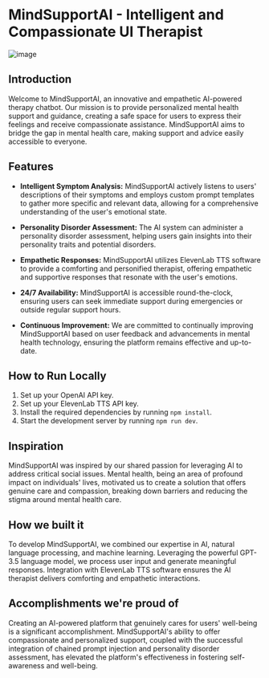 # MindSupportAI - Intelligent and Compassionate UI Therapist

![image](https://github.com/umershaikh123/mind-support-ai/assets/42178214/15108e5d-ad8b-489f-bf00-67d3815998ee)

## Introduction

Welcome to MindSupportAI, an innovative and empathetic AI-powered therapy chatbot. Our mission is to provide personalized mental health support and guidance, creating a safe space for users to express their feelings and receive compassionate assistance. MindSupportAI aims to bridge the gap in mental health care, making support and advice easily accessible to everyone.

## Features

- **Intelligent Symptom Analysis:** MindSupportAI actively listens to users' descriptions of their symptoms and employs custom prompt templates to gather more specific and relevant data, allowing for a comprehensive understanding of the user's emotional state.

- **Personality Disorder Assessment:** The AI system can administer a personality disorder assessment, helping users gain insights into their personality traits and potential disorders.

- **Empathetic Responses:** MindSupportAI utilizes ElevenLab TTS software to provide a comforting and personified therapist, offering empathetic and supportive responses that resonate with the user's emotions.

- **24/7 Availability:** MindSupportAI is accessible round-the-clock, ensuring users can seek immediate support during emergencies or outside regular support hours.

- **Continuous Improvement:** We are committed to continually improving MindSupportAI based on user feedback and advancements in mental health technology, ensuring the platform remains effective and up-to-date.

## How to Run Locally

1. Set up your OpenAI API key.
2. Set up your ElevenLab TTS API key.
3. Install the required dependencies by running `npm install`.
4. Start the development server by running `npm run dev`.

## Inspiration

MindSupportAI was inspired by our shared passion for leveraging AI to address critical social issues. Mental health, being an area of profound impact on individuals' lives, motivated us to create a solution that offers genuine care and compassion, breaking down barriers and reducing the stigma around mental health care.

## How we built it

To develop MindSupportAI, we combined our expertise in AI, natural language processing, and machine learning. Leveraging the powerful GPT-3.5 language model, we process user input and generate meaningful responses. Integration with ElevenLab TTS software ensures the AI therapist delivers comforting and empathetic interactions.

## Accomplishments we're proud of

Creating an AI-powered platform that genuinely cares for users' well-being is a significant accomplishment. MindSupportAI's ability to offer compassionate and personalized support, coupled with the successful integration of chained prompt injection and personality disorder assessment, has elevated the platform's effectiveness in fostering self-awareness and well-being.
